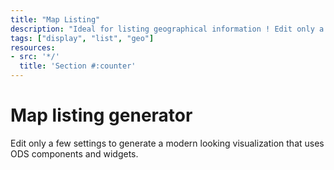 ```yaml
---
title: "Map Listing"
description: "Ideal for listing geographical information ! Edit only a few settings to generate a modern looking visulization that uses ODS components and widgets."
tags: ["display", "list", "geo"]
resources:
- src: '*/'
  title: 'Section #:counter'
---
```


# Map listing generator

Edit only a few settings to generate a modern looking visualization that uses ODS components and widgets.
